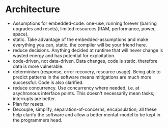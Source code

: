 
Architecture
============
- Assumptions for embedded-code. one-use, running forever (barring upgrades and resets), limited resources (RAM, performance, power, space).
- static. Take advantage of the embedded-assumptions and make everything you can, static. the compiler will be your friend here.
- reduce decisions. Anything decided at runtime that will never change is wasted energy and has potential for exploitation.
- code-driven, not data-driven. Data changes, code is static. therefore data is more vulnerable.
- determinism (response, error recovery, resource usage). Being able to predict patterns in the software means mitigations are much more successful. Code is also clarified.
- reduce concurrency. Use concurrency where needed, i.e. at asychronous interface points. This doesn't necessarily mean tasks; interrupts are better.
- Plan for resets.
- Decouple, simplify, separation-of-concerns, encapsulation; all these help clarify the software and allow a better mental-model to be kept in the programmers head.

